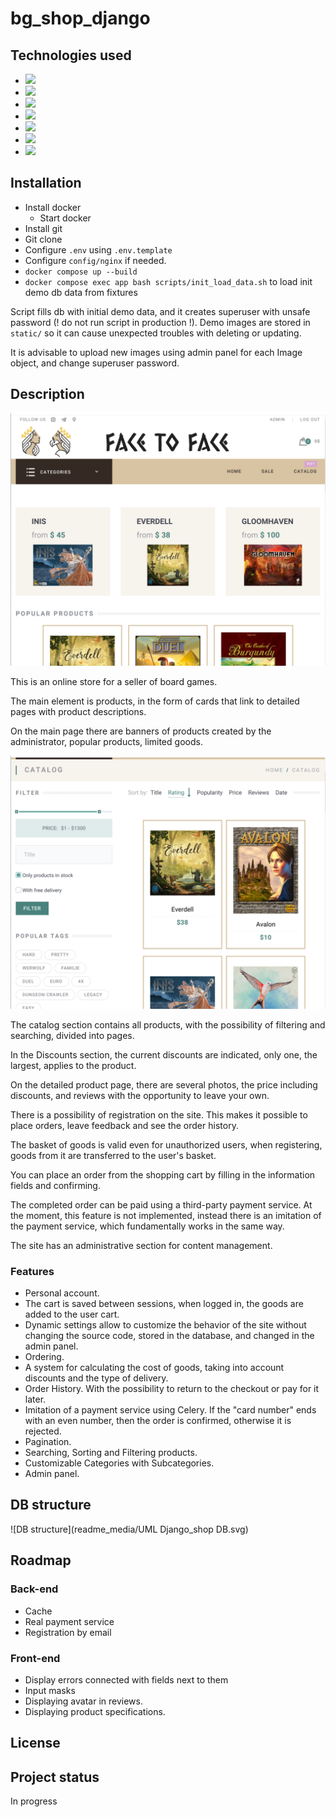 # bg_shop_django

## Technologies used
- ![](https://img.shields.io/badge/Python-3.11-yellow)
- ![](https://img.shields.io/badge/Vue.js-3-default)
- ![](https://img.shields.io/badge/Celery-5.3.1-green)
- ![](https://img.shields.io/badge/RabbitMQ-3.12-orange)
- ![](https://img.shields.io/badge/PostgreSQL-15.3-blue)
- ![](https://img.shields.io/badge/Nginx-1.24.0-default)
- ![](https://img.shields.io/badge/Gunicorn-21.2.0-lightgreen)

## Installation
- Install docker 
   - Start docker
- Install git
- Git clone
- Configure `.env` using `.env.template`
- Configure `config/nginx` if needed.
- `docker compose up --build`
- `docker compose exec app bash scripts/init_load_data.sh` 
to load init demo db data from fixtures

Script fills db with initial demo data, and it creates
superuser with unsafe password (! do not run script in
production !). Demo images are stored in `static/` so it 
can cause unexpected troubles with deleting or updating.

It is advisable to upload new images using admin panel for
each Image object, and change superuser password.

## Description

![Home](readme_media/home_preview.png)

This is an online store for a seller of board games.

The main element is products, in the form of cards that 
link to detailed pages with product descriptions.

On the main page there are banners of products created by 
the administrator, popular products, limited goods.

![Catalog](readme_media/catalog_preview.png)

The catalog section contains all products, with the 
possibility of filtering and searching, divided into pages.

In the Discounts section, the current discounts are 
indicated, only one, the largest, applies to the product.

On the detailed product page, there are several photos, 
the price including discounts, and reviews with the 
opportunity to leave your own.

There is a possibility of registration on the site. 
This makes it possible to place orders, leave feedback 
and see the order history.

The basket of goods is valid even for unauthorized users, 
when registering, goods from it are transferred to the 
user's basket.

You can place an order from the shopping cart by filling 
in the information fields and confirming.

The completed order can be paid using a third-party payment 
service. At the moment, this feature is not implemented, 
instead there is an imitation of the payment service, 
which fundamentally works in the same way.

The site has an administrative section for content management.

### Features

- Personal account.
- The cart is saved between sessions, when logged in, 
the goods are added to the user cart.
- Dynamic settings allow to customize the behavior 
of the site without changing the source code, stored in 
the database, and changed in the admin panel.
- Ordering.
- A system for calculating the cost of goods, taking into account 
discounts and the type of delivery.
- Order History. With the possibility to return to the 
checkout or pay for it later.
- Imitation of a payment service using Celery.
If the "card number" ends with an even number, 
then the order is confirmed, otherwise it is rejected.
- Pagination.
- Searching, Sorting and Filtering products.
- Сustomizable Categories with Subcategories.
- Admin panel.


## DB structure
![DB structure](readme_media/UML Django_shop DB.svg)

## Roadmap

### Back-end
- Cache
- Real payment service
- Registration by email

### Front-end
- Display errors connected with fields next to them
- Input masks
- Displaying avatar in reviews.
- Displaying product specifications. 

## License

## Project status
In progress
